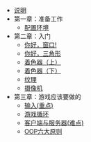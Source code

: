 - [说明](README.md)
- 第一章：准备工作
    - [配置环境](chapter1/lwjgl.md)
- 第二章：入门
    - [你好，窗口!](chapter2/hello_window.md)
    - [你好，三角形](chapter2/hello_triangle.md)
    - [着色器（上）](chapter2/shader.md)
    - [着色器（下）](chapter2/shader-2.md)
    - [纹理](chapter2/texture.md)
    - [摄像机](chapter2/camera.md)
- 第三章：游戏应该要做的
    - [输入(重点)](chapter3/input.md)
    - [游戏循环](chapter3/game_loop.md)
    - [客户端与服务器(难点)](chapter3/client_and_server.md)
    - [OOP六大原则](chapter3/6_rules_of_OOP.md)
